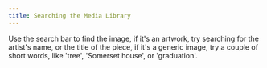 ```yaml
---
title: Searching the Media Library
---
```

Use the search bar to find the image, if it's an artwork, try searching for the artist's name, or the title of the piece, if it's a generic image, try a couple of short words, like 'tree', 'Somerset house', or 'graduation'.
